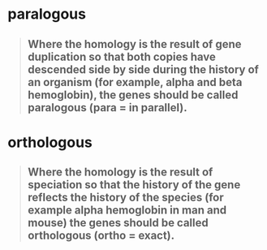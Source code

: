 # paralogous
> ## Where the homology is the result of gene duplication so that both copies have descended side by side during the history of an organism (for example, alpha and beta hemoglobin), the genes should be called paralogous (para = in parallel).

# orthologous
> ## Where the homology is the result of speciation so that the history of the gene reflects the history of the species (for example alpha hemoglobin in man and mouse) the genes should be called orthologous (ortho = exact).
